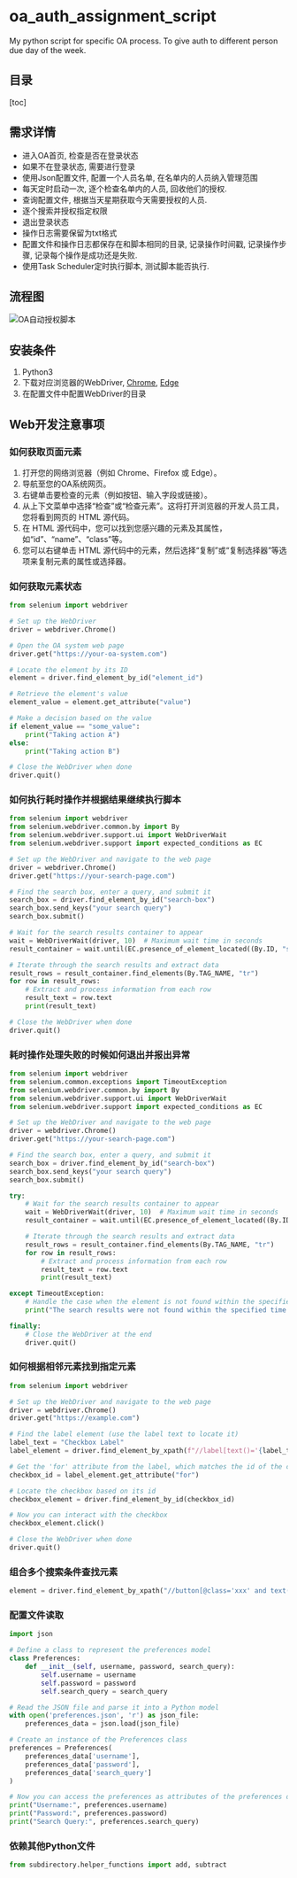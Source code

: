 # oa_auth_assignment_script
My python script for specific OA process. To give auth to different person due day of the week.

## 目录

[toc]

## 需求详情

* 进入OA首页, 检查是否在登录状态
* 如果不在登录状态, 需要进行登录
* 使用Json配置文件, 配置一个人员名单, 在名单内的人员纳入管理范围
* 每天定时启动一次, 逐个检查名单内的人员, 回收他们的授权.
* 查询配置文件, 根据当天星期获取今天需要授权的人员.
* 逐个搜索并授权指定权限
* 退出登录状态
* 操作日志需要保留为txt格式
* 配置文件和操作日志都保存在和脚本相同的目录, 记录操作时间戳, 记录操作步骤, 记录每个操作是成功还是失败.
* 使用Task Scheduler定时执行脚本, 测试脚本能否执行.

## 流程图

![OA自动授权脚本](./OA自动授权脚本.png)

## 安装条件

1. Python3
2. 下载对应浏览器的WebDriver, [Chrome](**ChromeDriver**), [Edge](https://developer.microsoft.com/en-us/microsoft-edge/tools/webdriver/)
3. 在配置文件中配置WebDriver的目录

## Web开发注意事项

### 如何获取页面元素

1. 打开您的网络浏览器（例如 Chrome、Firefox 或 Edge）。
2. 导航至您的OA系统网页。
3. 右键单击要检查的元素（例如按钮、输入字段或链接）。
4. 从上下文菜单中选择“检查”或“检查元素”。这将打开浏览器的开发人员工具，您将看到网页的 HTML 源代码。
5. 在 HTML 源代码中，您可以找到您感兴趣的元素及其属性，如“id”、“name”、“class”等。
6. 您可以右键单击 HTML 源代码中的元素，然后选择“复制”或“复制选择器”等选项来复制元素的属性或选择器。

### 如何获取元素状态

````python
from selenium import webdriver

# Set up the WebDriver
driver = webdriver.Chrome()

# Open the OA system web page
driver.get("https://your-oa-system.com")

# Locate the element by its ID
element = driver.find_element_by_id("element_id")

# Retrieve the element's value
element_value = element.get_attribute("value")

# Make a decision based on the value
if element_value == "some_value":
    print("Taking action A")
else:
    print("Taking action B")

# Close the WebDriver when done
driver.quit()
````

### 如何执行耗时操作并根据结果继续执行脚本

````python
from selenium import webdriver
from selenium.webdriver.common.by import By
from selenium.webdriver.support.ui import WebDriverWait
from selenium.webdriver.support import expected_conditions as EC

# Set up the WebDriver and navigate to the web page
driver = webdriver.Chrome()
driver.get("https://your-search-page.com")

# Find the search box, enter a query, and submit it
search_box = driver.find_element_by_id("search-box")
search_box.send_keys("your search query")
search_box.submit()

# Wait for the search results container to appear
wait = WebDriverWait(driver, 10)  # Maximum wait time in seconds
result_container = wait.until(EC.presence_of_element_located((By.ID, "search-results")))

# Iterate through the search results and extract data
result_rows = result_container.find_elements(By.TAG_NAME, "tr")
for row in result_rows:
    # Extract and process information from each row
    result_text = row.text
    print(result_text)

# Close the WebDriver when done
driver.quit()

````

### 耗时操作处理失败的时候如何退出并报出异常

````python
from selenium import webdriver
from selenium.common.exceptions import TimeoutException
from selenium.webdriver.common.by import By
from selenium.webdriver.support.ui import WebDriverWait
from selenium.webdriver.support import expected_conditions as EC

# Set up the WebDriver and navigate to the web page
driver = webdriver.Chrome()
driver.get("https://your-search-page.com")

# Find the search box, enter a query, and submit it
search_box = driver.find_element_by_id("search-box")
search_box.send_keys("your search query")
search_box.submit()

try:
    # Wait for the search results container to appear
    wait = WebDriverWait(driver, 10)  # Maximum wait time in seconds
    result_container = wait.until(EC.presence_of_element_located((By.ID, "search-results")))

    # Iterate through the search results and extract data
    result_rows = result_container.find_elements(By.TAG_NAME, "tr")
    for row in result_rows:
        # Extract and process information from each row
        result_text = row.text
        print(result_text)

except TimeoutException:
    # Handle the case when the element is not found within the specified time
    print("The search results were not found within the specified time.")

finally:
    # Close the WebDriver at the end
    driver.quit()

````

### 如何根据相邻元素找到指定元素

````python
from selenium import webdriver

# Set up the WebDriver and navigate to the web page
driver = webdriver.Chrome()
driver.get("https://example.com")

# Find the label element (use the label text to locate it)
label_text = "Checkbox Label"
label_element = driver.find_element_by_xpath(f"//label[text()='{label_text}']")

# Get the 'for' attribute from the label, which matches the id of the checkbox
checkbox_id = label_element.get_attribute("for")

# Locate the checkbox based on its id
checkbox_element = driver.find_element_by_id(checkbox_id)

# Now you can interact with the checkbox
checkbox_element.click()

# Close the WebDriver when done
driver.quit()

````

### 组合多个搜索条件查找元素

````python
element = driver.find_element_by_xpath("//button[@class='xxx' and text()='copy code']")
````

### 配置文件读取

````python
import json

# Define a class to represent the preferences model
class Preferences:
    def __init__(self, username, password, search_query):
        self.username = username
        self.password = password
        self.search_query = search_query

# Read the JSON file and parse it into a Python model
with open('preferences.json', 'r') as json_file:
    preferences_data = json.load(json_file)

# Create an instance of the Preferences class
preferences = Preferences(
    preferences_data['username'],
    preferences_data['password'],
    preferences_data['search_query']
)

# Now you can access the preferences as attributes of the preferences object
print("Username:", preferences.username)
print("Password:", preferences.password)
print("Search Query:", preferences.search_query)

````

### 依赖其他Python文件

````python
from subdirectory.helper_functions import add, subtract
````

